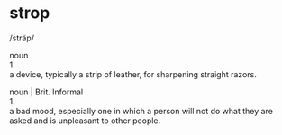 # strop #
/sträp/

noun  
1.  
a device, typically a strip of leather, for sharpening straight razors.

noun | Brit. Informal  
1.  
a bad mood, especially one in which a person will not do what they are asked and is unpleasant to other people.
